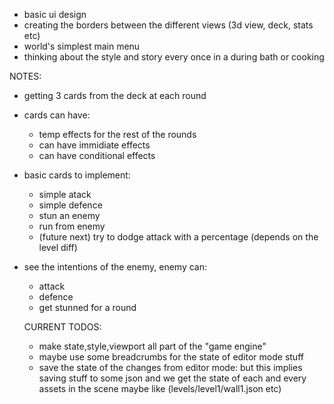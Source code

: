 - basic ui design
- creating the borders between the different views (3d view, deck, stats etc)
- world's simplest main menu
- thinking about the style and story every once in a during bath or cooking

NOTES:

- getting 3 cards from the deck at each round
- cards can have:
  - temp effects for the rest of the rounds
  - can have immidiate effects
  - can have conditional effects
- basic cards to implement:
  - simple atack
  - simple defence
  - stun an enemy
  - run from enemy
  - (future next) try to dodge attack with a percentage (depends on the level diff)
- see the intentions of the enemy, enemy can:

  - attack
  - defence
  - get stunned for a round

  CURRENT TODOS:

  - make state,style,viewport all part of the "game engine"
  - maybe use some breadcrumbs for the state of editor mode stuff
  - save the state of the changes from editor mode: but this implies
    saving stuff to some json and we get the state of each and every assets in the scene
    maybe like (levels/level1/wall1.json etc)
